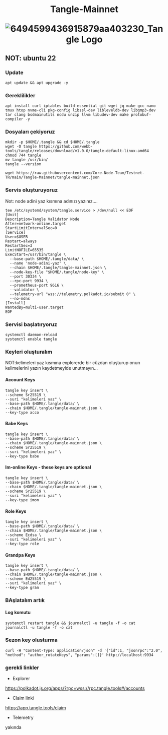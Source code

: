 <h1 align="center"> Tangle-Mainnet

![6494599436915879aa403230_Tangle Logo](https://github.com/Core-Node-Team/Testnet-TR/assets/91562185/5ca31aae-4def-4d8f-8384-bed84448a08b)


</h1>

## NOT: ubuntu 22
### Update
```
apt update && apt upgrade -y
```
### Gereklilikler
```
apt install curl iptables build-essential git wget jq make gcc nano tmux htop nvme-cli pkg-config libssl-dev libleveldb-dev libgmp3-dev tar clang bsdmainutils ncdu unzip llvm libudev-dev make protobuf-compiler -y
```
### Dosyaları çekiyoruz
```
mkdir -p $HOME/.tangle && cd $HOME/.tangle
wget -O tangle https://github.com/webb-tools/tangle/releases/download/v1.0.0/tangle-default-linux-amd64
chmod 744 tangle
mv tangle /usr/bin/
tangle --version
```
```
wget https://raw.githubusercontent.com/Core-Node-Team/Testnet-TR/main/Tangle-Mainnet/tangle-mainnet.json
```
### Servis oluşturuyoruz
Not: node adini yaz kısmına adınızı yazınız....
```
tee /etc/systemd/system/tangle.service > /dev/null << EOF
[Unit]
Description=Tangle Validator Node
After=network-online.target
StartLimitIntervalSec=0
[Service]
User=$USER
Restart=always
RestartSec=3
LimitNOFILE=65535
ExecStart=/usr/bin/tangle \
  --base-path $HOME/.tangle/data/ \
  --name 'node-adini-yaz' \
  --chain $HOME/.tangle/tangle-mainnet.json \
  --node-key-file "$HOME/.tangle/node-key" \
  --port 30334 \
  --rpc-port 9934 \
  --prometheus-port 9616 \
  --validator \
  --telemetry-url "wss://telemetry.polkadot.io/submit 0" \
  --no-mdns
[Install]
WantedBy=multi-user.target
EOF
```
### Servisi başlatıryoruz
```
systemctl daemon-reload
systemctl enable tangle
```


### Keyleri oluşturalım
NOT:kelimeleri yaz   kısmına explorerde bir cüzdan oluşturup onun kelimelerini yazın kaydetmeyide unutmayın...
#### Account Keys
```
tangle key insert \
--scheme Sr25519 \
--suri "kelimeleri yaz" \
--base-path $HOME/.tangle/data/ \
--chain $HOME/.tangle/tangle-mainnet.json \
--key-type acco
```
#### Babe Keys
```
tangle key insert \
--base-path $HOME/.tangle/data/ \
--chain $HOME/.tangle/tangle-mainnet.json \
--scheme Sr25519 \
--suri "kelimeleri yaz" \
--key-type babe
```
#### Im-online Keys - these keys are optional
```
tangle key insert \
--base-path $HOME/.tangle/data/ \
--chain $HOME/.tangle/tangle-mainnet.json \
--scheme Sr25519 \
--suri "kelimeleri yaz" \
--key-type imon
```
#### Role Keys
```
tangle key insert \
--base-path $HOME/.tangle/data/ \
--chain $HOME/.tangle/tangle-mainnet.json \
--scheme Ecdsa \
--suri "kelimeleri yaz" \
--key-type role
```
#### Grandpa Keys

 ```
tangle key insert \
--base-path $HOME/.tangle/data/ \
--chain $HOME/.tangle/tangle-mainnet.json \
--scheme Ed25519 \
--suri "kelimeleri yaz" \
--key-type gran
```

### BAşlatalım artık

#### Log komutu
```
systemctl restart tangle && journalctl -u tangle -f -o cat
journalctl -u tangle -f -o cat
```
### Sezon key olusturma
```
curl -H "Content-Type: application/json" -d '{"id":1, "jsonrpc":"2.0", "method": "author_rotateKeys", "params":[]}' http://localhost:9934
```
### gerekli linkler
- Explorer

https://polkadot.js.org/apps/?rpc=wss://rpc.tangle.tools#/accounts

- Claim linki

https://app.tangle.tools/claim

- Telemetry

yakında
